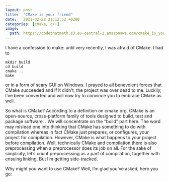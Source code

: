 ```yaml
---
layout: post
title:  "CMake is your friend"
date:   2021-02-28 21:12:52 +0200
categories: [cmake, c++]
image:
  path: https://codethatmath.s3.eu-central-1.amazonaws.com/cmake_is_your_friend3.svg
---
```

I have a confession to make: until very recently, I was afraid of CMake. I had to  

```
mkdir build
cd build
cmake ..
make
```

or in a form of scary GUI on Windows. I prayed to all benevolent forces that CMake succeeded and if it didn’t, the project was over dead to me. Luckily, I’ve been converted and will now try to convince you to embrace CMake as well.



So what is CMake? According to a definition on cmake.org, CMake is an open-source, cross-platform family of tools designed to build, test and package software.
. We will concentrate on the “build” part here. The word may mislead one into thinking that CMake has something to do with compilation whereas in fact CMake just prepares, or configures, your project for compilation.  However, CMake is what happens to your project before compilation. Well, technically CMake and compilation there is also preprocessing when a preprocessor does its job on all. For the sake of simplicity, let’s count preprocessing as a part of compilation, together with ensuing linking. But I’m getting side-tracked.

Why might you want to use CMake? Well, I’m glad you’ve asked, here you go:
